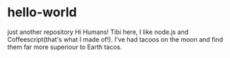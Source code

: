 # hello-world
just another repository
Hi Humans!
Tibi here, I like node.js and Coffeescript(that's what I made of!).
I've had tacoos on the moon and find them far more superiour to Earth tacos.
